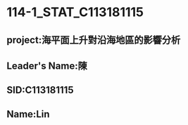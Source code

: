 # 114-1_STAT_C113181115
## project:海平面上升對沿海地區的影響分析
## Leader's Name:陳
## SID:C113181115
## Name:Lin
